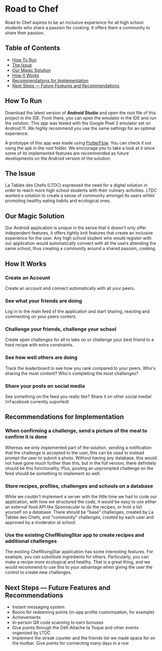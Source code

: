 # Road to Chef

Road to Chef aspires to be an inclusive experience for all high school students who share a passion for cooking. It offers them a community to share their passion.

## Table of Contents
* [How To Run](#how-to-run)
* [The Issue](#the-issue)
* [Our Magic Solution](#our-magic-solution)
* [How It Works](#how-it-works)
* [Recommendations for Implementation](#recommendations-for-implementation)
* [Next Steps — Future Features and Recommendations](#next-steps--future-features-and-recommendations)

## How To Run
Download the latest version of **Android Studio** and open the root file of this project in the IDE. From there, you can open the emulator in the IDE and run the solution. This app was tested with the Google Pixel 2 emulator set on Android 11. We highly recommend you use the same settings for an optimal experience.

A prototype of this app was made using [FlutterFlow](https://flutterflow.io/). You can check it out using the apk in the root folder. We encourage you to take a look at it since some of its implemented features are recommended as future developments on the Android version of the solution.

## The Issue

La Tablée des Chefs (LTDC) expressed the need for a digital solution in order to reach more high school students with their culinary activities. LTDC wanted a solution to create a sense of community amongst its users whilst promoting healthy eating habits and ecological ones.

## Our Magic Solution

Our Android application is unique in the sense that it doesn't only offer independent features, it offers tightly knit features that create an inclusive experience for the user. Any high school student who would register with our application would automatically connect with all the users attending the same school, thus creating a community around a shared passion, cooking.

## How It Works

### Create an Account

Create an account and connect automatically with all your peers.

### See what your friends are doing

Log in to the main feed of the application and start sharing, reacting and commenting on your peers content.

### Challenge your friends, challenge your school

Create open challenges for all to take on or challenge your best friend to a hard recipe with extra constraints.

### See how well others are doing

Track the leaderboard to see how you rank compared to your peers. Who's sharing the most content? Who's completing the most challenges?

### Share your posts on social media

See something on the feed you really like? Share it on other social media! (*Facebook currently suported)

## Recommendations for Implementation

### When confirming a challenge, send a picture of the meal to confirm it is done

Whereas we only implemented part of the solution, sending a notification that the challenge is accepted to the user, this can be used to instead prompt the user to submit a photo. Without having any database, this would not have gone much further than this, but in the full version, there definitely should be this functionality. Plus, posting an unprompted challenge on the feed should be something to implement as well.

### Store recipes, profiles, challenges and schools on a database

While we couldn't implement a server with the little time we had to code our application, with how we structured the code, it would be easy to use either an external food API like Spoonacular to do the recipes, or host a list yourself on a database. There should be "base" challenges, created by La Tablée des Chefs, and "community" challenges, created by each user and approved by a moderator at school.

### Use the existing ChefRisingStar app to create recipes and additional challenges

The existing ChefRisingStar application has some interesting features. For example, you can substitute ingredients for others. Particularly, you can make a recipe more ecological and healthy. That is a great thing, and we would recommend to use this to your advantage when giving the user the control to create new challenges.

## Next Steps — Future Features and Recommendations

* Instant messaging system
* Boons for redeeming points (in-app profile customization, for example)
* Achievements
* In-person QR code scanning to earn bonuses
* Give points through the Défi Attache ta Toque and other events organized by LTDC
* Implement the streak counter and the friends list we made space for on the toolbar. Give points for connecting many days in a row
